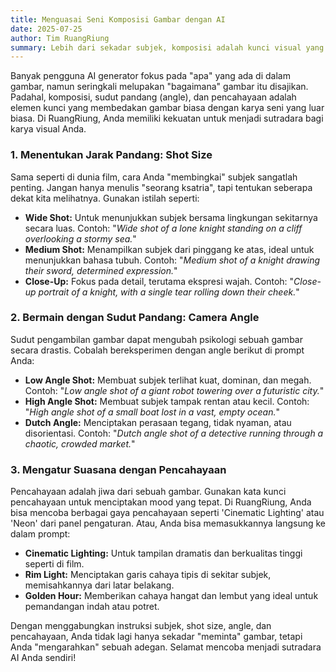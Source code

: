 ```yaml
---
title: Menguasai Seni Komposisi Gambar dengan AI
date: 2025-07-25
author: Tim RuangRiung
summary: Lebih dari sekadar subjek, komposisi adalah kunci visual yang memukau. Pelajari cara mengarahkan AI untuk menggunakan shot, angle, dan pencahayaan layaknya seorang sutradara profesional.
---
```


Banyak pengguna AI generator fokus pada "apa" yang ada di dalam gambar, namun seringkali melupakan "bagaimana" gambar itu disajikan. Padahal, komposisi, sudut pandang (angle), dan pencahayaan adalah elemen kunci yang membedakan gambar biasa dengan karya seni yang luar biasa. Di RuangRiung, Anda memiliki kekuatan untuk menjadi sutradara bagi karya visual Anda.

### 1. Menentukan Jarak Pandang: Shot Size

Sama seperti di dunia film, cara Anda "membingkai" subjek sangatlah penting. Jangan hanya menulis "seorang ksatria", tapi tentukan seberapa dekat kita melihatnya. Gunakan istilah seperti:

* **Wide Shot:** Untuk menunjukkan subjek bersama lingkungan sekitarnya secara luas. Contoh: "*Wide shot of a lone knight standing on a cliff overlooking a stormy sea.*"
* **Medium Shot:** Menampilkan subjek dari pinggang ke atas, ideal untuk menunjukkan bahasa tubuh. Contoh: "*Medium shot of a knight drawing their sword, determined expression.*"
* **Close-Up:** Fokus pada detail, terutama ekspresi wajah. Contoh: "*Close-up portrait of a knight, with a single tear rolling down their cheek.*"

### 2. Bermain dengan Sudut Pandang: Camera Angle

Sudut pengambilan gambar dapat mengubah psikologi sebuah gambar secara drastis. Cobalah bereksperimen dengan angle berikut di prompt Anda:

* **Low Angle Shot:** Membuat subjek terlihat kuat, dominan, dan megah. Contoh: "*Low angle shot of a giant robot towering over a futuristic city.*"
* **High Angle Shot:** Membuat subjek tampak rentan atau kecil. Contoh: "*High angle shot of a small boat lost in a vast, empty ocean.*"
* **Dutch Angle:** Menciptakan perasaan tegang, tidak nyaman, atau disorientasi. Contoh: "*Dutch angle shot of a detective running through a chaotic, crowded market.*"

### 3. Mengatur Suasana dengan Pencahayaan

Pencahayaan adalah jiwa dari sebuah gambar. Gunakan kata kunci pencahayaan untuk menciptakan mood yang tepat. Di RuangRiung, Anda bisa mencoba berbagai gaya pencahayaan seperti 'Cinematic Lighting' atau 'Neon' dari panel pengaturan. Atau, Anda bisa memasukkannya langsung ke dalam prompt:

* **Cinematic Lighting:** Untuk tampilan dramatis dan berkualitas tinggi seperti di film.
* **Rim Light:** Menciptakan garis cahaya tipis di sekitar subjek, memisahkannya dari latar belakang.
* **Golden Hour:** Memberikan cahaya hangat dan lembut yang ideal untuk pemandangan indah atau potret.

Dengan menggabungkan instruksi subjek, shot size, angle, dan pencahayaan, Anda tidak lagi hanya sekadar "meminta" gambar, tetapi Anda "mengarahkan" sebuah adegan. Selamat mencoba menjadi sutradara AI Anda sendiri!
